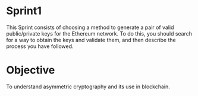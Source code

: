 # Sprint1
This Sprint consists of choosing a method to generate a pair of valid public/private keys for the Ethereum network. To do this, you should search for a way to obtain the keys and validate them, and then describe the process you have followed.

# Objective
To understand asymmetric cryptography and its use in blockchain. 